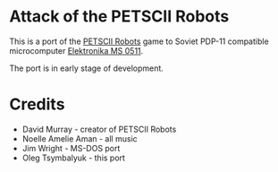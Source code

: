# Attack of the PETSCII Robots

This is a port of the [PETSCII Robots](https://www.the8bitguy.com/category/the-8-bit-guy/petscii-robots/) game to Soviet PDP-11
compatible microcomputer [Elektronika MS 0511](https://en.wikipedia.org/wiki/UKNC).

The port is in early stage of development.

# Credits
- David Murray - creator of PETSCII Robots
- Noelle Amelie Aman - all music
- Jim Wright - MS-DOS port
- Oleg Tsymbalyuk - this port
